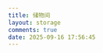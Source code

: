 ```yaml
---
title: 储物间
layout: storage
comments: true
date: 2025-09-16 17:56:45
---
```

<div class="markdown-body">
